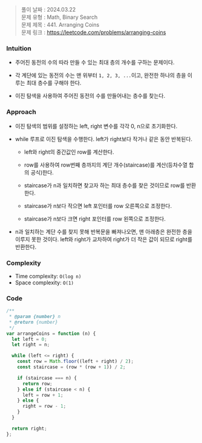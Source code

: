 > 풀이 날짜 : 2024.03.22  
> 문제 유형 : Math, Binary Search  
> 문제 제목 : 441. Arranging Coins  
> 문제 링크 : https://leetcode.com/problems/arranging-coins

### Intuition

- 주어진 동전의 수의 따라 만들 수 있는 최대 층의 개수를 구하는 문제이다.

- 각 계단에 있는 동전의 수는 맨 위부터 `1, 2, 3, ...`이고, 완전한 하나의 층을 이루는 최대 층수를 구해야 한다.

- 이진 탐색을 사용하여 주어진 동전의 수를 만들어내는 층수를 찾는다.

### Approach

- 이진 탐색의 범위를 설정하는 left, right 변수를 각각 0, n으로 초기화한다.

- while 루프로 이진 탐색을 수행한다. left가 right보다 작거나 같은 동안 반복된다.

  - left와 right의 중간값인 row를 계산한다.

  - row를 사용하여 row번째 층까지의 계단 개수(staircase)를 계산(등차수열 합의 공식)한다.

  - staircase가 n과 일치하면 찾고자 하는 최대 층수를 찾은 것이므로 row를 반환한다.

  - staircase가 n보다 작으면 left 포인터를 row 오른쪽으로 조정한다.

  - staircase가 n보다 크면 right 포인터를 row 왼쪽으로 조정한다.

- n과 일치하는 계단 수를 찾지 못해 반복문을 빠져나오면, 맨 아래층은 완전한 층을 이루지 못한 것이다. left와 right가 교차하여 right가 더 작은 값이 되므로 right를 반환한다.

### Complexity

- Time complexity: `O(log n)`
- Space complexity: `O(1)`

### Code

```js
/**
 * @param {number} n
 * @return {number}
 */
var arrangeCoins = function (n) {
  let left = 0;
  let right = n;

  while (left <= right) {
    const row = Math.floor((left + right) / 2);
    const staircase = (row * (row + 1)) / 2;

    if (staircase === n) {
      return row;
    } else if (staircase < n) {
      left = row + 1;
    } else {
      right = row - 1;
    }
  }

  return right;
};
```

